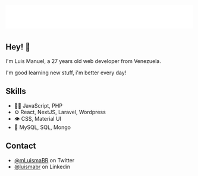 <h1 align="center">
  <img src="https://raw.githubusercontent.com/luismabr1/luismabr1/master/name.svg" alt="Luis Manuel Brito" />
</h1>

## Hey! 👋
I'm Luis Manuel, a 27 years old web developer from Venezuela.

I'm good learning new stuff, i'm better every day!

## Skills
- 👨‍💻 JavaScript, PHP
- ⚙️ React, NextJS, Laravel, Wordpress
- 👁️ CSS, Material UI
- 💽 MySQL, SQL, Mongo

## Contact
- [@mLuismaBR](https://twitter.com/LuismaBR) on Twitter
- [@luismabr](www.linkedin.com/in/luismabr) on Linkedin



